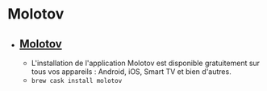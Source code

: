 # Molotov
- [Molotov](https://www.molotov.tv/)
  - 
  - L'installation de l'application Molotov est disponible gratuitement sur tous vos appareils : Android, iOS, Smart TV et bien d'autres.
  - `brew cask install molotov`
